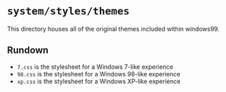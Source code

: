 # `system/styles/themes`

This directory houses all of the original themes included within windows99.
## Rundown
* `7.css` is the stylesheet for a Windows 7-like experience
* `98.css` is the stylesheet for a Windows 98-like experience
* `xp.css` is the stylesheet for a Windows XP-like experience
